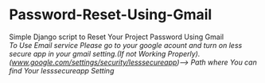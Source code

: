 # Password-Reset-Using-Gmail
Simple Django script to Reset Your Project Password Using Gmail <br/>
*To Use Email service Please go to your google acount and turn on less secure app in your gmail setting.(If not Working Properly).<br/>
 (www.google.com/settings/security/lesssecureapp)--> Path where You can find Your lesssecureapp Setting*
